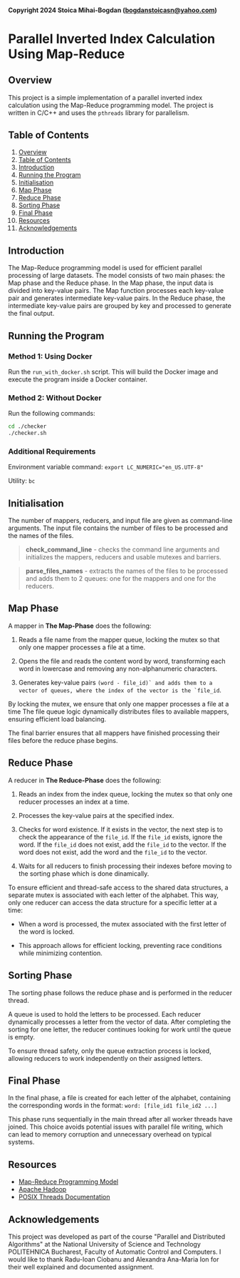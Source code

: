 #### Copyright 2024 Stoica Mihai-Bogdan (bogdanstoicasn@yahoo.com)

# Parallel Inverted Index Calculation Using Map-Reduce

## Overview

This project is a simple implementation of a parallel inverted index
calculation using the Map-Reduce programming model. The project is
written in C/C++ and uses the ```pthreads``` library for parallelism.

## Table of Contents

1. [Overview](#overview)
2. [Table of Contents](#table-of-contents)
3. [Introduction](#introduction)
4. [Running the Program](#running-the-program)
5. [Initialisation](#initialisation)
6. [Map Phase](#map-phase)
7. [Reduce Phase](#reduce-phase)
8. [Sorting Phase](#sorting-phase)
9. [Final Phase](#final-phase)
10. [Resources](#resources)
11. [Acknowledgements](#acknowledgements)

## Introduction

The Map-Reduce programming model is used for efficient parallel processing
of large datasets. The model consists of two main phases: the Map phase
and the Reduce phase. In the Map phase, the input data is divided into
key-value pairs. The Map function processes each key-value pair and
generates intermediate key-value pairs. In the Reduce phase, the intermediate
key-value pairs are grouped by key and processed to generate the final
output.

## Running the Program

### Method 1: Using Docker

Run the `run_with_docker.sh` script. This will build the Docker image and execute the program inside a Docker container.

### Method 2: Without Docker

Run the following commands:

```bash
cd ./checker
./checker.sh
```

### Additional Requirements

Environment variable command: `export LC_NUMERIC="en_US.UTF-8"`

Utility: `bc`


## Initialisation

The number of mappers, reducers, and input file are given as command-line
arguments. The input file contains the number of files to be processed
and the names of the files.

> **check_command_line** - checks the command line arguments and initializes
the mappers, reducers and usable mutexes and barriers.

> **parse_files_names** - extracts the names of the files to be processed and
adds them to 2 queues: one for the mappers and one for the reducers.

## Map Phase

A mapper in **The Map-Phase** does the following:

1. Reads a file name from the mapper queue, locking the mutex so that only one
mapper processes a file at a time.

2. Opens the file and reads the content word by word, transforming each word
in lowercase and removing any non-alphanumeric characters.

3. Generates key-value pairs ``(word - file_id)` and adds them to a vector of
queues, where the index of the vector is the `file_id``.

By locking the mutex, we ensure that only one mapper processes a file at a time
The file queue logic dynamically distributes files to available mappers, ensuring efficient load balancing.

The final barrier ensures that all mappers have finished processing their files before the reduce phase begins.

## Reduce Phase

A reducer in **The Reduce-Phase** does the following:

1. Reads an index from the index queue, locking the mutex so that only one
reducer processes an index at a time.

2. Processes the key-value pairs at the specified index.

3. Checks for word existence. If it exists in the vector, the next step is to
check the appearance of the `file_id`. If the `file_id` exists, ignore the
word. If the `file_id` does not exist, add the `file_id` to the vector.
If the word does not exist, add the word and the `file_id` to the vector.

4. Waits for all reducers to finish processing their indexes before moving to
the sorting phase which is done dinamically.

To ensure efficient and thread-safe access to the shared data structures, a
separate mutex is associated with each letter of the alphabet. This way, only
one reducer can access the data structure for a specific letter at a time:

- When a word is processed, the mutex associated with the first letter of the
word is locked.

- This approach allows for efficient locking, preventing race conditions while minimizing contention.

## Sorting Phase

The sorting phase follows the reduce phase and is performed in the reducer
thread.

A queue is used to hold the letters to be processed. Each reducer dynamically
processes a letter from the vector of data. After completing the sorting for
one letter, the reducer continues looking for work until the queue is empty. 

To ensure thread safety, only the queue extraction process is locked, allowing
reducers to work independently on their assigned letters.

## Final Phase

In the final phase, a file is created for each letter of the alphabet,
containing the corresponding words in the format:
`word: [file_id1 file_id2 ...]`

This phase runs sequentially in the main thread after all worker threads have
joined. This choice avoids potential issues with parallel file writing, which
can lead to memory corruption and unnecessary overhead on typical systems.

## Resources

- [Map-Reduce Programming Model](https://en.wikipedia.org/wiki/MapReduce)
- [Apache Hadoop](https://hadoop.apache.org/docs/stable)
- [POSIX Threads Documentation](https://man7.org/linux/man-pages/man7/pthreads.7.html)

## Acknowledgements

This project was developed as part of the course "Parallel and Distributed
Algorithms" at the National University of Science and Technology POLITEHNICA
Bucharest, Faculty of Automatic Control and Computers.
I would like to thank Radu-Ioan Ciobanu and Alexandra Ana-Maria Ion for
their well explained and documented assignment. 










